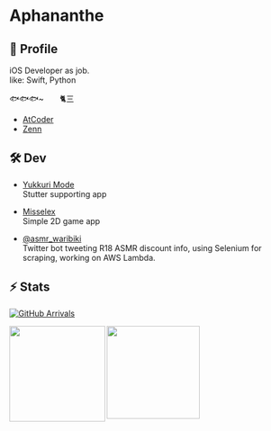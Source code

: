 # Aphananthe


## 👤 Profile

iOS Developer as job. <br>
like: Swift, Python

🐟🐟🐟~　　🐈三

- [AtCoder](https://atcoder.jp/users/aphananthe42)
- [Zenn](https://zenn.dev/aphananthe42)


## 🛠 Dev

- [Yukkuri Mode](https://apple.co/3pT5XRd) <br>
  Stutter supporting app
  
- [Misselex](https://apple.co/3oSj6ed) <br>
  Simple 2D game app
  
- [@asmr_waribiki](https://twitter.com/asmr_waribiki) <br>
  Twitter bot tweeting R18 ASMR discount info, using Selenium for scraping, working on AWS Lambda.
 

## ⚡️ Stats

[![GitHub Arrivals](https://komarev.com/ghpvc/?username=aphananthe42)](https://github.com/aphananthe42)

<a href="https://github.com/aphananthe42">
  <img 
    align="left"
    height="170px" 
    src="https://github-readme-stats.vercel.app/api?username=aphananthe42&show_icons=true&count_private=true&theme=tokyonight" 
  />
</a>

<a href="https://github.com/aphananthe42">
  <img 
    align="left"
    height="165px"
    src="https://github-readme-stats.vercel.app/api/top-langs/?username=aphananthe42&layout=compact&theme=tokyonight"
  />
</a>
